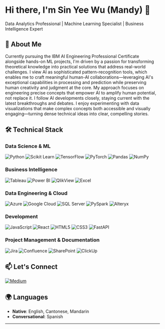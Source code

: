 # Hi there, I'm Sin Yee Wu (Mandy) 👋

Data Analytics Professional | Machine Learning Specialist | Business Intelligence Expert

## 🎯 About Me
Currently pursuing the IBM AI Engineering Professional Certificate alongside hands-on ML projects, I'm driven by a passion for transforming theoretical knowledge into practical solutions that address real-world challenges. I view AI as sophisticated pattern-recognition tools, which enables me to craft meaningful human-AI collaborations—leveraging AI's exceptional capabilities in processing and prediction while preserving human creativity and judgment at the core. My approach focuses on engineering precise concepts that empower AI to amplify human potential, not replace it. I follow AI developments closely, staying current with the latest breakthroughs and debates. I enjoy experimenting with data visualizations that make complex concepts both accessible and visually engaging—turning dense technical ideas into clear, compelling stories.


## 🛠️ Technical Stack

### Data Science & ML
![Python](https://img.shields.io/badge/python-3670A0?style=for-the-badge&logo=python&logoColor=ffdd54)
![Scikit Learn](https://img.shields.io/badge/scikit_learn-F7931E?style=for-the-badge&logo=scikit-learn&logoColor=white)
![TensorFlow](https://img.shields.io/badge/TensorFlow-%23FF6F00.svg?style=for-the-badge&logo=TensorFlow&logoColor=white)
![PyTorch](https://img.shields.io/badge/PyTorch-%23EE4C2C.svg?style=for-the-badge&logo=PyTorch&logoColor=white)
![Pandas](https://img.shields.io/badge/pandas-%23150458.svg?style=for-the-badge&logo=pandas&logoColor=white)
![NumPy](https://img.shields.io/badge/numpy-%23013243.svg?style=for-the-badge&logo=numpy&logoColor=white)

### Business Intelligence
![Tableau](https://img.shields.io/badge/Tableau-E97627?style=for-the-badge&logo=Tableau&logoColor=white)
![Power BI](https://img.shields.io/badge/PowerBI-F2C811?style=for-the-badge&logo=Power%20BI&logoColor=white)
![QlikView](https://img.shields.io/badge/QlikView-009848?style=for-the-badge&logo=qlik&logoColor=white)
![Excel](https://img.shields.io/badge/Excel-217346?style=for-the-badge&logo=microsoft-excel&logoColor=white)

### Data Engineering & Cloud
![Azure](https://img.shields.io/badge/Azure_Databricks-%230072C6.svg?style=for-the-badge&logo=microsoftazure&logoColor=white)
![Google Cloud](https://img.shields.io/badge/Google%20Cloud-%234285F4.svg?style=for-the-badge&logo=google-cloud&logoColor=white)
![SQL Server](https://img.shields.io/badge/Microsoft%20SQL%20Server-CC2927?style=for-the-badge&logo=microsoft%20sql%20server&logoColor=white)
![PySpark](https://img.shields.io/badge/Apache%20Spark-E25A1C?style=for-the-badge&logo=apachespark&logoColor=white)
![Alteryx](https://img.shields.io/badge/Alteryx-0078C0?style=for-the-badge&logo=alteryx&logoColor=white)

### Development
![JavaScript](https://img.shields.io/badge/javascript-%23323330.svg?style=for-the-badge&logo=javascript&logoColor=%23F7DF1E)
![React](https://img.shields.io/badge/react-%2320232a.svg?style=for-the-badge&logo=react&logoColor=%2361DAFB)
![HTML5](https://img.shields.io/badge/html5-%23E34F26.svg?style=for-the-badge&logo=html5&logoColor=white)
![CSS3](https://img.shields.io/badge/css3-%231572B6.svg?style=for-the-badge&logo=css3&logoColor=white)
![FastAPI](https://img.shields.io/badge/FastAPI-005571?style=for-the-badge&logo=fastapi)

### Project Management & Documentation
![Jira](https://img.shields.io/badge/jira-%230A0FFF.svg?style=for-the-badge&logo=jira&logoColor=white)
![Confluence](https://img.shields.io/badge/confluence-%23172BF4.svg?style=for-the-badge&logo=confluence&logoColor=white)
![SharePoint](https://img.shields.io/badge/SharePoint-0078D4?style=for-the-badge&logo=microsoftsharepoint&logoColor=white)
![ClickUp](https://img.shields.io/badge/ClickUp-7B68EE?style=for-the-badge&logo=clickup&logoColor=white)




## 📫 Let's Connect
[![Medium](https://img.shields.io/badge/Medium-12100E?style=for-the-badge&logo=medium&logoColor=white)](https://medium.com/@wuqianyi1021)
## 🌍 Languages
- **Native**: English, Cantonese, Mandarin
- **Conversational**: Spanish

---

